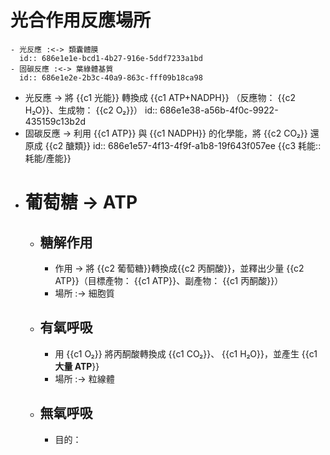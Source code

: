 # 光合作用反應場所
	- 光反應 :<-> 類囊體膜
	  id:: 686e1e1e-bcd1-4b27-916e-5ddf7233a1bd
	- 固碳反應 :<-> 葉綠體基質
	  id:: 686e1e2e-2b3c-40a9-863c-fff09b18ca98
- 光反應 -> 將 {{c1 光能}} 轉換成 {{c1 ATP+NADPH}} （反應物： {{c2 H₂O}}、生成物： {{c2 O₂}}）
  id:: 686e1e38-a56b-4f0c-9922-435159c13b2d
- 固碳反應 -> 利用 {{c1 ATP}} 與 {{c1 NADPH}} 的化學能，將 {{c2 CO₂}} 還原成 {{c2 醣類}}
  id:: 686e1e57-4f13-4f9f-a1b8-19f643f057ee
  {{c3 耗能::耗能/產能}}
- # 葡萄糖 -> ATP
	- ## 糖解作用
		- 作用 -> 將 {{c2 葡萄糖}}轉換成{{c2 丙酮酸}}，並釋出少量 {{c2 ATP}}（目標產物： {{c1 ATP}}、副產物： {{c1 丙酮酸}}）
		- 場所 :-> 細胞質
	- ## 有氧呼吸
		- 用 {{c1 O₂}} 將丙酮酸轉換成 {{c1 CO₂}}、 {{c1 H₂O}}，並產生 {{c1 **大量 ATP**}}
		- 場所 :-> 粒線體
	- ## 無氧呼吸
		- 目的：
